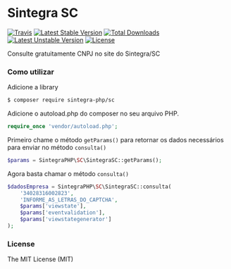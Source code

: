 # Sintegra SC

[![Travis](https://travis-ci.org/SintegraPHP/SC.svg?branch=1.0)](https://travis-ci.org/SintegraPHP/SC)
[![Latest Stable Version](https://poser.pugx.org/sintegra-php/sc/v/stable)](https://packagist.org/packages/sintegra-php/sc) 
[![Total Downloads](https://poser.pugx.org/sintegra-php/sc/downloads)](https://packagist.org/packages/sintegra-php/sc)
[![Latest Unstable Version](https://poser.pugx.org/sintegra-php/sc/v/unstable)](https://packagist.org/packages/sintegra-php/sc)
[![License](https://poser.pugx.org/sintegra-php/sc/license)](http://opensource.org/licenses/MIT)

Consulte gratuitamente CNPJ no site do Sintegra/SC

### Como utilizar

Adicione a library

```sh
$ composer require sintegra-php/sc
```

Adicione o autoload.php do composer no seu arquivo PHP.

```php
require_once 'vendor/autoload.php';  
```

Primeiro chame o método `getParams()` para retornar os dados necessários para enviar no método `consulta()` 

```php
$params = SintegraPHP\SC\SintegraSC::getParams();
```

Agora basta chamar o método `consulta()`

```php
$dadosEmpresa = SintegraPHP\SC\SintegraSC::consulta(
    '34028316002823',
    'INFORME_AS_LETRAS_DO_CAPTCHA',
    $params['viewstate'],
    $params['eventvalidation'],
    $params['viewstategenerator']
);
```

### License

The MIT License (MIT)
